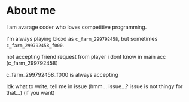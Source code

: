 # About me

<!--
**c-farm-299792458/c-farm-299792458** is a ✨ _special_ ✨ repository because its `README.md` (this file) appears on your GitHub profile.

Here are some ideas to get you started:

- 🔭 I’m currently working on ...
- 🌱 I’m currently learning ...
- 👯 I’m looking to collaborate on ...
- 🤔 I’m looking for help with ...
- 💬 Ask me about ...
- 📫 How to reach me: ...
- 😄 Pronouns: ...
- ⚡ Fun fact: ...
-->

I am avarage coder who loves competitive programming.

I'm always playing bloxd as `c_farm_299792458`, but sometimes `c_farm_299792458_f000`.

not accepting friend request from player i dont know in main acc (c_farm_299792458)

c_farm_299792458_f000 is always accepting

Idk what to write, tell me in issue (hmm... issue...? issue is not thingy for that...) (if you want)
